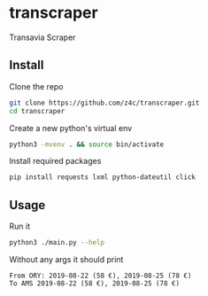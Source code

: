 # transcraper
Transavia Scraper


## Install
Clone the repo
```bash
git clone https://github.com/z4c/transcraper.git 
cd transcraper
```

Create a new python's virtual env
```bash
python3 -mvenv . && source bin/activate
```

Install required packages
```bash
pip install requests lxml python-dateutil click
```

## Usage
Run it 
```bash
python3 ./main.py --help
```

Without any args it should print
```
From ORY: 2019-08-22 (58 €), 2019-08-25 (78 €)
To AMS 2019-08-22 (58 €), 2019-08-25 (78 €)
```

